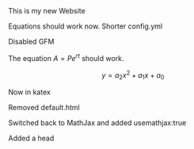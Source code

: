 <head>
<script src="https://polyfill.io/v3/polyfill.min.js?features=es6"></script>
<script id="MathJax-script" async src="https://cdn.jsdelivr.net/npm/mathjax@3/es5/tex-mml-chtml.js"></script>
</head>
This is my new Website

Equations should work now.
Shorter config.yml

Disabled GFM

The equation $A = Pe^{rt}$ should work.

$$y = a_2x^2 + a_1x + a_0$$

Now in katex

Removed default.html

Switched back to MathJax and added usemathjax:true

Added a head
